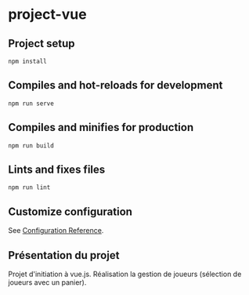 # project-vue

## Project setup

```
npm install
```

## Compiles and hot-reloads for development

```
npm run serve
```

## Compiles and minifies for production

```
npm run build
```

## Lints and fixes files

```
npm run lint
```

## Customize configuration

See [Configuration Reference](https://cli.vuejs.org/config/).

## Présentation du projet

Projet d'initiation à vue.js.
Réalisation la gestion de joueurs (sélection de joueurs avec un panier).
